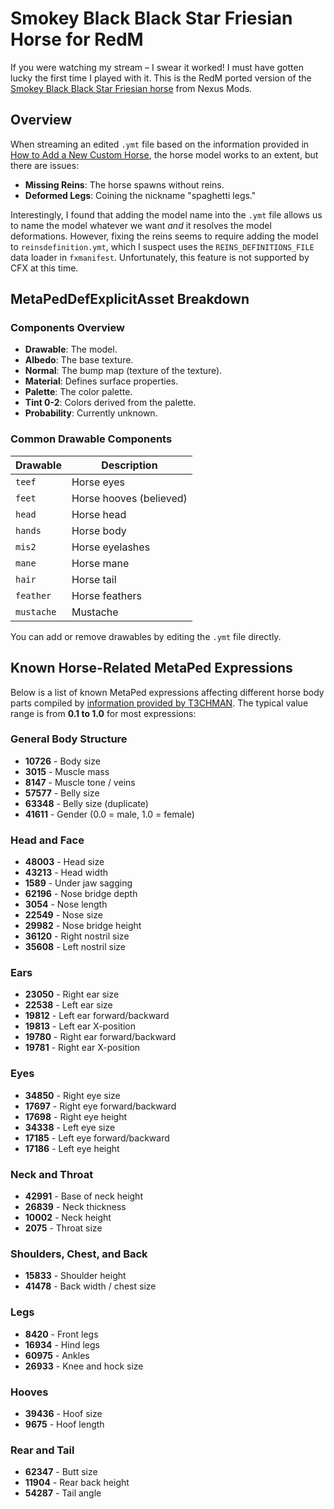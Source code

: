 
# Smokey Black Black Star Friesian Horse for RedM

If you were watching my stream – I swear it worked! I must have gotten lucky the first time I played with it. This is the RedM ported version of the [Smokey Black Black Star Friesian horse](https://www.nexusmods.com/reddeadredemption2/mods/2352) from Nexus Mods.

## Overview

When streaming an edited `.ymt` file based on the information provided in [How to Add a New Custom Horse](https://forum.cfx.re/t/how-to-add-a-new-custom-horse), the horse model works to an extent, but there are issues:

- **Missing Reins**: The horse spawns without reins.
- **Deformed Legs**: Coining the nickname "spaghetti legs."

Interestingly, I found that adding the model name into the `.ymt` file allows us to name the model whatever we want *and* it resolves the model deformations. However, fixing the reins seems to require adding the model to `reinsdefinition.ymt`, which I suspect uses the `REINS_DEFINITIONS_FILE` data loader in `fxmanifest`. Unfortunately, this feature is not supported by CFX at this time.

## MetaPedDefExplicitAsset Breakdown

### Components Overview

- **Drawable**: The model.
- **Albedo**: The base texture.
- **Normal**: The bump map (texture of the texture).
- **Material**: Defines surface properties.
- **Palette**: The color palette.
- **Tint 0-2**: Colors derived from the palette.
- **Probability**: Currently unknown.

### Common Drawable Components

| Drawable | Description            |
| -------- | ---------------------- |
| `teef`   | Horse eyes             |
| `feet`   | Horse hooves (believed)|
| `head`   | Horse head             |
| `hands`  | Horse body             |
| `mis2`   | Horse eyelashes        |
| `mane`   | Horse mane             |
| `hair`   | Horse tail             |
| `feather`| Horse feathers         |
| `mustache`| Mustache              |

You can add or remove drawables by editing the `.ymt` file directly.

## Known Horse-Related MetaPed Expressions

Below is a list of known MetaPed expressions affecting different horse body parts compiled by [information provided by T3CHMAN](https://pastebin.com/Ld76cAn7). The typical value range is from **0.1 to 1.0** for most expressions:

### General Body Structure
- **10726** - Body size
- **3015** - Muscle mass
- **8147** - Muscle tone / veins
- **57577** - Belly size
- **63348** - Belly size (duplicate)
- **41611** - Gender (0.0 = male, 1.0 = female)

### Head and Face
- **48003** - Head size
- **43213** - Head width
- **1589** - Under jaw sagging
- **62196** - Nose bridge depth
- **3054** - Nose length
- **22549** - Nose size
- **29982** - Nose bridge height
- **36120** - Right nostril size
- **35608** - Left nostril size

### Ears
- **23050** - Right ear size
- **22538** - Left ear size
- **19812** - Left ear forward/backward
- **19813** - Left ear X-position
- **19780** - Right ear forward/backward
- **19781** - Right ear X-position

### Eyes
- **34850** - Right eye size
- **17697** - Right eye forward/backward
- **17698** - Right eye height
- **34338** - Left eye size
- **17185** - Left eye forward/backward
- **17186** - Left eye height

### Neck and Throat
- **42991** - Base of neck height
- **26839** - Neck thickness
- **10002** - Neck height
- **2075** - Throat size

### Shoulders, Chest, and Back
- **15833** - Shoulder height
- **41478** - Back width / chest size

### Legs
- **8420** - Front legs
- **16934** - Hind legs
- **60975** - Ankles
- **26933** - Knee and hock size

### Hooves
- **39436** - Hoof size
- **9675** - Hoof length

### Rear and Tail
- **62347** - Butt size
- **11904** - Rear back height
- **54287** - Tail angle

